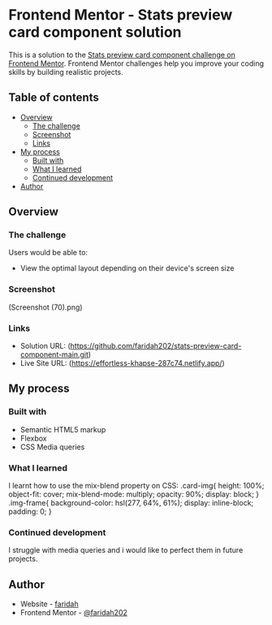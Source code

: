 # Frontend Mentor - Stats preview card component solution

This is a solution to the [Stats preview card component challenge on Frontend Mentor](https://www.frontendmentor.io/challenges/stats-preview-card-component-8JqbgoU62). Frontend Mentor challenges help you improve your coding skills by building realistic projects. 

## Table of contents

- [Overview](#overview)
  - [The challenge](#the-challenge)
  - [Screenshot](#screenshot)
  - [Links](#links)
- [My process](#my-process)
  - [Built with](#built-with)
  - [What I learned](#what-i-learned)
  - [Continued development](#continued-development)
- [Author](#author)


## Overview

### The challenge

Users would be able to:

- View the optimal layout depending on their device's screen size

### Screenshot

(Screenshot (70).png)

### Links

- Solution URL: (https://github.com/faridah202/stats-preview-card-component-main.git)
- Live Site URL: (https://effortless-khapse-287c74.netlify.app/)

## My process

### Built with

- Semantic HTML5 markup
- Flexbox
- CSS Media queries

### What I learned
 I learnt how to use the mix-blend property on CSS:
 .card-img{
        height: 100%;
        object-fit: cover;
        mix-blend-mode: multiply;
        opacity: 90%;
        display: block;
      }
.img-frame{
    background-color: hsl(277, 64%, 61%);
  display: inline-block;
  padding: 0;
}


### Continued development
I struggle with media queries and i would like to perfect them in future projects.


## Author

- Website - [faridah](https://effortless-khapse-287c74.netlify.app/)
- Frontend Mentor - [@faridah202](https://www.frontendmentor.io/profile/faridah202)

